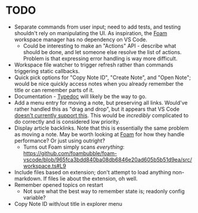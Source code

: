 # TODO

- Separate commands from user input; need to add tests, and testing shouldn't rely on manipulating the UI.
  As inspiration, the [Foam](https://github.com/foambubble/foam-workspace-manager) workspace manager has no dependency on VS Code.
  - Could be interesting to make an "Actions" API - describe what should be done, and let someone else resolve the list of actions.
    Problem is that expressing error handling is way more difficult.
- Workspace file watcher to trigger refresh rather than commands triggering static callbacks.
- Quick pick options for "Copy Note ID", "Create Note", and "Open Note"; would be nice quickly access notes when you already remember the title or can remember parts of it.
- Documentation - [Typedoc](http://typedoc.org/) will likely be the way to go.
- Add a menu entry for moving a note, but preserving all links. Would've rather handled this as "drag and drop",
  but it appears that VS Code [doesn't currently support this](https://github.com/Microsoft/vscode/issues/32592).
  This would be *incredibly* complicated to do correctly and is considered low priority.
- Display article backlinks. Note that this is essentially the same problem as moving a note.
  May be worth looking at [Foam](https://github.com/foambubble/foam) for how they handle performance? Or just using outright?
  - Turns out Foam simply scans *everything*: https://github.com/foambubble/foam-vscode/blob/965fca3bdd840ba08db6846e20ad605b5b51d9ea/src/workspace.ts#L9
- Include files based on extension; don't attempt to load anything non-markdown. If files lie about the extension, oh well.
- Remember opened topics on restart
  - Not sure what the best way to remember state is; readonly config variable?
- Copy Note ID with/out title in explorer menu